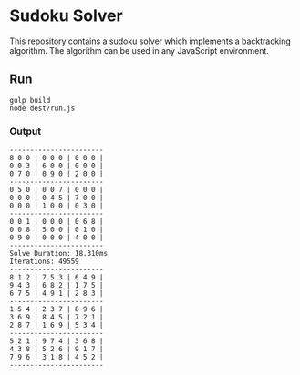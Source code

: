 # Sudoku Solver

This repository contains a sudoku solver which implements a backtracking algorithm. The algorithm can be used in any JavaScript environment.

## Run

```
gulp build
node dest/run.js
```

### Output

```
-----------------------
8 0 0 | 0 0 0 | 0 0 0 |
0 0 3 | 6 0 0 | 0 0 0 |
0 7 0 | 0 9 0 | 2 0 0 |
-----------------------
0 5 0 | 0 0 7 | 0 0 0 |
0 0 0 | 0 4 5 | 7 0 0 |
0 0 0 | 1 0 0 | 0 3 0 |
-----------------------
0 0 1 | 0 0 0 | 0 6 8 |
0 0 8 | 5 0 0 | 0 1 0 |
0 9 0 | 0 0 0 | 4 0 0 |
-----------------------
Solve Duration: 18.310ms
Iterations: 49559
-----------------------
8 1 2 | 7 5 3 | 6 4 9 |
9 4 3 | 6 8 2 | 1 7 5 |
6 7 5 | 4 9 1 | 2 8 3 |
-----------------------
1 5 4 | 2 3 7 | 8 9 6 |
3 6 9 | 8 4 5 | 7 2 1 |
2 8 7 | 1 6 9 | 5 3 4 |
-----------------------
5 2 1 | 9 7 4 | 3 6 8 |
4 3 8 | 5 2 6 | 9 1 7 |
7 9 6 | 3 1 8 | 4 5 2 |
-----------------------
```
